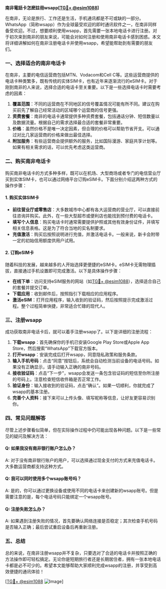 **南非電話卡怎麽註冊wsapp[[TG💪+ @esim1088](https://t.me/s/esim1088)]**

在南非，无论是旅行、工作还是生活，手机通讯都是不可或缺的一部分。WhatsApp（简称wsapp）作为全球最受欢迎的即时通讯软件之一，在南非同样备受欢迎。不过，想要顺利使用wsapp，首先需要一张本地电话卡进行注册。对于初次来到南非的朋友来说，可能会对如何注册和使用南非电话卡感到困惑。本文将详细讲解如何在南非注册电话卡并使用wsapp，希望能帮助到有需要的朋友们。

### 一、选择适合的南非电话卡

在南非，主要的电信运营商包括MTN、Vodacom和Cell C等。这些运营商提供的电话卡种类繁多，既有传统的实体SIM卡，也有近年来逐渐流行的eSIM卡。对于刚到南非的人来说，选择合适的电话卡至关重要。以下是一些选择电话卡时需要考虑的因素：

1. **覆盖范围**：不同的运营商在不同地区的信号覆盖情况可能有所不同。建议在购买前先了解自己经常活动的区域哪个运营商的信号更强。
2. **资费套餐**：南非的电话卡通常提供多种资费套餐，包括通话分钟、短信数量以及数据流量。根据自己的需求选择最合适的套餐非常重要。
3. **价格**：虽然价格不是唯一决定因素，但合理的价格可以帮助节省开支。可以通过对比几家运营商的价格来做出最佳选择。
4. **附加服务**：有些运营商会提供额外的服务，比如国际漫游、家庭共享计划等。如果有相关需求的话，可以优先考虑这类运营商。

### 二、购买南非电话卡

购买南非电话卡的方式多种多样，既可以在机场、大型商场或者专门的电信营业厅买到实体SIM卡，也可以通过网络平台订购eSIM卡。下面分别介绍这两种方式的操作步骤：

#### 1. 购买实体SIM卡

- **前往营业厅或零售店**：大多数城市中心都有各大运营商的营业厅，可以直接前往咨询并购买。此外，在一些大型超市或便利店也能找到预付费的电话卡。
- **填写个人信息**：购买电话卡时通常需要提供护照或其他有效身份证件，并填写相关信息表格。这是为了符合当地的实名制要求。
- **充值激活**：购买后按照说明进行充值，并激活电话卡。一般来说，新卡会附带一定的初始信用额度供用户试用。

#### 2. 订购eSIM卡

随着科技的发展，越来越多的人开始选择更便捷的eSIM卡。eSIM卡无需物理插拔，直接通过手机设置即可完成激活。以下是具体操作步骤：

- **在线下单**：访问支持eSIM服务的网站（如[TG💪+ @esim1088](https://t.me/s/esim1088)），选择适合自己的套餐并提交订单。
- **下载应用**：收到邮件后，按照指引下载相应的应用程序。
- **激活eSIM**：打开应用程序，输入收到的验证码，然后按照提示完成激活过程。整个过程简单快捷，非常适合忙碌的现代人。

### 三、注册wsapp

成功获取南非电话卡后，就可以着手注册wsapp了。以下是详细的注册流程：

1. **下载wsapp**：首先确保你的手机已安装Google Play Store或Apple App Store，然后搜索“WhatsApp”下载官方版本。
2. **打开wsapp**：安装完成后打开wsapp，同意隐私政策和服务条款。
3. **输入手机号码**：点击“同意”按钮后，系统会自动检测当前设备的电话号码。如果没有正确显示，请手动输入正确的南非号码。
4. **接收验证码**：点击“下一步”，wsapp会发送一条包含验证码的短信至你所注册的号码上。注意检查短信收件箱是否正常工作。
5. **验证身份**：输入接收到的验证码，点击“确认”。如果一切顺利，你就完成了wsapp的基本注册。
6. **完善个人资料**：接下来可以上传头像、填写昵称等信息，让好友更容易识别你。

### 四、常见问题解答

尽管上述步骤看似简单，但在实际操作过程中仍可能出现各种问题。以下是一些常见的疑问及解决方法：

#### Q: 如果我没有南非银行账户怎么办？
A: 对于没有南非银行账户的用户，可以选择通过现金支付的方式来充值电话卡。大多数运营商都支持这种方式。

#### Q: 我可以同时使用多个wsapp账号吗？
A: 是的，你可以通过更换设备或使用不同的电话卡来创建新的wsapp账号。但是需要注意的是，每个电话号码只能绑定一个wsapp账号。

#### Q: 注册失败怎么办？
A: 如果遇到注册失败的情况，首先要确认网络连接是否稳定；其次检查手机号码是否输入正确；最后尝试重启设备后再重新注册。

### 五、总结

总的来说，在南非注册wsapp并不复杂，只要选对了合适的电话卡并按照正确的方法操作即可轻松搞定。无论你是短期旅行者还是长期居住者，拥有一张本地电话卡都是必不可少的。希望本文能够帮助大家顺利完成wsapp的注册，并享受到高效便捷的通讯体验！

[[TG💪+ @esim1088](https://t.me/s/esim1088) ![Image](https://i.postimg.cc/4NQfJmqS/Snipaste-2025-05-13-00-14-12.png)]